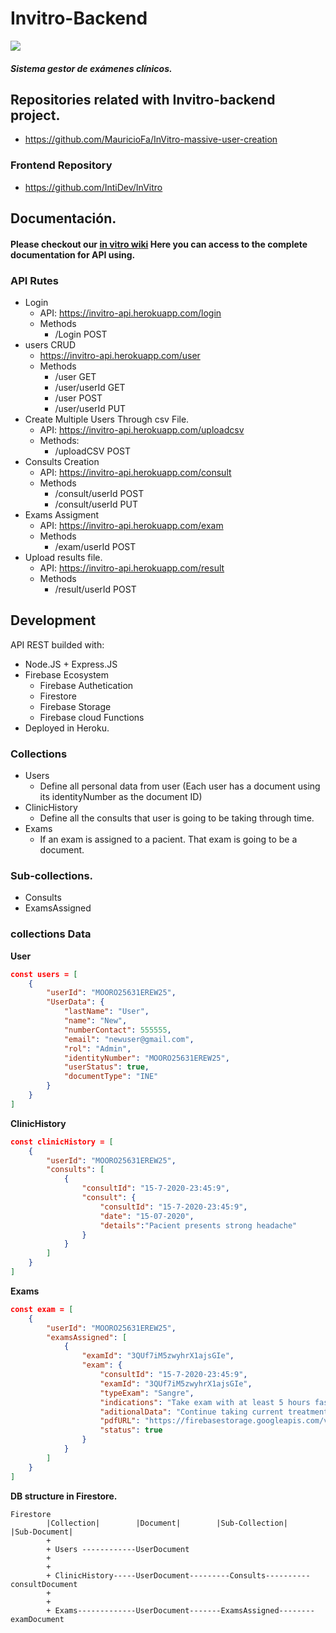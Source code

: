 # Invitro-Backend

![](https://camo.githubusercontent.com/e23f24c24cc3e5dee22842a71c99b232a0c99427/687474703a2f2f7265736f757263652e696e74696465762e696e666f2f496e566974726f2f496e766974726f5f6c6f676f2e706e67)

##### Sistema gestor de exámenes clínicos.

## Repositories related with Invitro-backend project.

- https://github.com/MauricioFa/InVitro-massive-user-creation

### Frontend Repository

- https://github.com/IntiDev/InVitro

## Documentación.

#### Please checkout our [in vitro wiki](https://github.com/IntiDev/InVitro/wiki) Here you can access to the complete documentation for API using.

### API Rutes
- Login
    - API: https://invitro-api.herokuapp.com/login
    - Methods 
        - /Login POST 
- users CRUD
    - https://invitro-api.herokuapp.com/user
    - Methods
        - /user GET
        - /user/userId GET
        - /user POST
        - /user/userId PUT
- Create Multiple Users Through csv File.
    - API: https://invitro-api.herokuapp.com/uploadcsv
    - Methods: 
        - /uploadCSV POST
- Consults Creation
    - API: https://invitro-api.herokuapp.com/consult
    - Methods
        - /consult/userId POST 
        - /consult/userId PUT
- Exams Assigment
    - API: https://invitro-api.herokuapp.com/exam
    - Methods
        - /exam/userId POST
- Upload results file.
    - API: https://invitro-api.herokuapp.com/result
    - Methods 
         - /result/userId POST

## Development 

API REST builded with:
- Node.JS + Express.JS
- Firebase Ecosystem 
    - Firebase Authetication
    - Firestore
    - Firebase Storage
    - Firebase cloud Functions
- Deployed in Heroku.

### Collections
- Users
    - Define all personal data from user (Each user has a document using its identityNumber as the document ID)
- ClinicHistory
    - Define all the consults that user is going to be taking through time.
- Exams
    - If an exam is assigned to a pacient. That exam is going to be a document.

### Sub-collections.
- Consults
- ExamsAssigned

### collections Data

**User**

```json
const users = [
    {
        "userId": "MOORO25631EREW25",
        "UserData": {
            "lastName": "User",
            "name": "New",
            "numberContact": 555555,
            "email": "newuser@gmail.com",
            "rol": "Admin",
            "identityNumber": "MOORO25631EREW25",
            "userStatus": true,
            "documentType": "INE"
        }
    }
]
```

**ClinicHistory**

```json
const clinicHistory = [
    {
        "userId": "MOORO25631EREW25",
        "consults": [
            {
                "consultId": "15-7-2020-23:45:9",
                "consult": {
                    "consultId": "15-7-2020-23:45:9",
                    "date": "15-07-2020",
                    "details":"Pacient presents strong headache"
                }
            }
        ] 
    }
]
```

**Exams** 

```json
const exam = [
    {
        "userId": "MOORO25631EREW25",
        "examsAssigned": [
            {
                "examId": "3QUf7iM5zwyhrX1ajsGIe",
                "exam": {
                    "consultId": "15-7-2020-23:45:9",
                    "examId": "3QUf7iM5zwyhrX1ajsGIe",
                    "typeExam": "Sangre",
                    "indications": "Take exam with at least 5 hours fasting",
                    "aditionalData": "Continue taking current treatment",
                    "pdfURL": "https://firebasestorage.googleapis.com/v0/b/in-vitro-470ae.appspot.com/o/C66ZE-3Og4iRBAQbQIh60.pdf?alt=media",
                    "status": true
                }
            }
        ]
    }
]
```


**DB structure in Firestore.**

~~~
Firestore 
        |Collection|        |Document|        |Sub-Collection|     |Sub-Document|
        +
        + Users ------------UserDocument
        +                               
        +
        + ClinicHistory-----UserDocument---------Consults----------consultDocument   
        +                                                                       
        +                                                                                  
        + Exams-------------UserDocument-------ExamsAssigned--------examDocument
~~~
